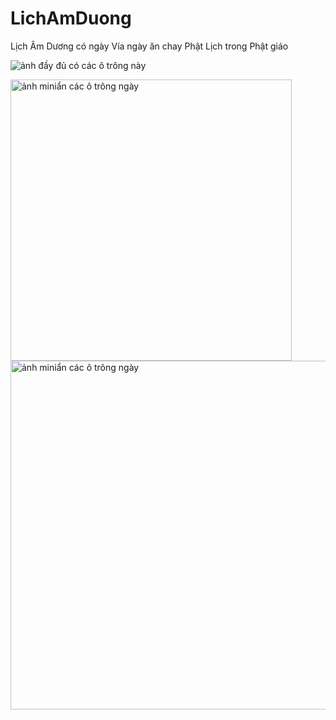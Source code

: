 # LichAmDuong
Lịch Âm Dương có ngày Vía ngày ăn chay Phật Lịch trong Phật giáo 


![ảnh đầy đủ có các ô trông này](https://github.com/user-attachments/assets/c01ac667-b824-4586-b41f-1a64e7d1fefe)

<img width="450" alt="ảnh miniẩn các ô trông ngày" src="https://github.com/user-attachments/assets/636565df-411e-493f-a27e-fb02b0053912" />


<img width="558" alt="ảnh miniẩn các ô trông ngày" src="https://github.com/user-attachments/assets/eb9001ff-9594-40fa-9585-4858efb4fac9" />
